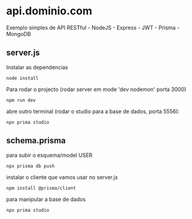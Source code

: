 # api.dominio.com

Exemplo simples de API RESTful - NodeJS - Express - JWT - Prisma - MongoDB

## server.js

Instalar as dependencias
```
node install
```

Para rodar o projecto
(rodar server em mode 'dev nodemon' porta 3000)
```
npm run dev
```

abre outro terminal (rodar o studio para a base de dados, porta 5556):
```
npx prima studio
```

## schema.prisma

para subir o esquema/model USER
```
npx prisma db push 
```

instalar o cliente que vamos usar no server.js
```
npm install @prisma/client
```

para manipular a base de dados
```
npx prima studio
```
